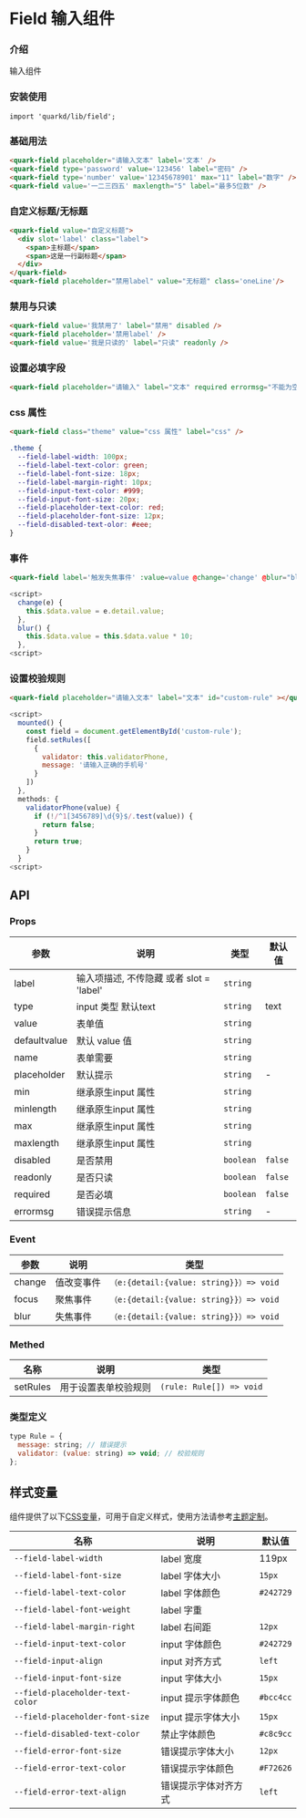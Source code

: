 # Field 输入组件

### 介绍

输入组件

### 安装使用

```tsx
import 'quarkd/lib/field';
```

### 基础用法

```html
<quark-field placeholder="请输入文本" label='文本' />
<quark-field type='password' value='123456' label="密码" />
<quark-field type='number' value='12345678901' max="11" label="数字" />
<quark-field value='一二三四五' maxlength="5" label="最多5位数" />
```
### 自定义标题/无标题
```html
<quark-field value="自定义标题">
  <div slot='label' class="label">
    <span>主标题</span>
    <span>这是一行副标题</span>
  </div>
</quark-field>
<quark-field placeholder="禁用label" value="无标题" class='oneLine'/>
```
### 禁用与只读
```html
<quark-field value='我禁用了' label="禁用" disabled />
<quark-field placeholder='禁用label' />
<quark-field value='我是只读的' label="只读" readonly />
```
### 设置必填字段
```html
<quark-field placeholder="请输入" label="文本" required errormsg="不能为空" />
```
### css 属性
```html
<quark-field class="theme" value="css 属性" label="css" />
```
```css
.theme {
  --field-label-width: 100px;
  --field-label-text-color: green;
  --field-label-font-size: 18px;
  --field-label-margin-right: 10px;
  --field-input-text-color: #999;
  --field-input-font-size: 20px;
  --field-placeholder-text-color: red;
  --field-placeholder-font-size: 12px;
  --field-disabled-text-olor: #eee;
}
```
### 事件
```html
<quark-field label='触发失焦事件' :value=value @change='change' @blur="blur" />
```
```js
<script>
  change(e) {
    this.$data.value = e.detail.value;
  },
  blur() {
    this.$data.value = this.$data.value * 10;
  },
<script>
```
### 设置校验规则
```html
<quark-field placeholder="请输入文本" label="文本" id="custom-rule" ></quark-field>
```
```js
<script>
  mounted() {
    const field = document.getElementById('custom-rule');
    field.setRules([
      {
        validator: this.validatorPhone,
        message: '请输入正确的手机号'
      }
    ])
  },
  methods: {
    validatorPhone(value) {
      if (!/^1[3456789]\d{9}$/.test(value)) {
        return false;
      }
      return true;
    }
  }
<script>
```

## API

### Props

| 参数         | 说明                             | 类型   | 默认值           |
|--------------|----------------------------------|--------|------------------|
|label|输入项描述, 不传隐藏 或者 slot = 'label'|`string` |
| type     |  input 类型 默认text |         `string` | text
| value     |   表单值| `string` |         |
| defaultvalue     |    默认 value 值                          | `string` |   |
| name     |   表单需要  | `string` |        |
|placeholder |默认提示|`string`|-|
|min |继承原生input 属性| `string`||
|minlength |继承原生input 属性|`string`||
|max |继承原生input 属性| `string`||
|maxlength |继承原生input 属性|`string`||
|disabled | 是否禁用|`boolean`|`false`|
|readonly | 是否只读|`boolean`|`false`|
|required | 是否必填|`boolean`|`false`|
|errormsg | 错误提示信息|`string`|-|


### Event
| 参数         | 说明                             | 类型   |
|--------------|----------------------------------|--------|
| change         | 值改变事件                      | `（e:{detail:{value: string}}）=> void`   |
| focus         | 聚焦事件           | `（e:{detail:{value: string}}）=> void`   |
| blur         | 失焦事件                      | `（e:{detail:{value: string}}）=> void`   |

### Methed
| 名称         | 说明                             | 类型   |
|--------------|----------------------------------|--------|
| setRules         | 用于设置表单校验规则 |      `(rule: Rule[]) => void`   |

### 类型定义
```js
type Rule = {
  message: string; // 错误提示
  validator: (value: string) => void; // 校验规则
};
```
## 样式变量
组件提供了以下[CSS变量](https://developer.mozilla.org/zh-CN/docs/Web/CSS/Using_CSS_custom_properties)，可用于自定义样式，使用方法请参考[主题定制](#/theme)。

| 名称      | 说明                                | 默认值           |
|--------------|----------------------------------|------------------|
| `--field-label-width`     |  label 宽度 | 119px
| `--field-label-font-size`    |   label 字体大小                         | `15px`  |
| `--field-label-text-color`    |   label 字体颜色                         | `#242729`  |
|`--field-label-font-weight`    |   label 字重                         |   |
| `--field-label-margin-right` |label 右间距|`12px`|
|`--field-input-text-color` |input 字体颜色|`#242729`|
|`--field-input-align` |input 对齐方式|`left`  |
|`--field-input-font-size` |input 字体大小|`15px`|
|`--field-placeholder-text-color` | input 提示字体颜色|`#bcc4cc`|
|`--field-placeholder-font-size` | input 提示字体大小|`15px`|
|`--field-disabled-text-color` | 禁止字体颜色|`#c8c9cc`|
|`--field-error-font-size` | 错误提示字体大小 | `12px`  |
|`--field-error-text-color` |错误提示字体颜色 |`#F72626`  |
|`--field-error-text-align` |错误提示字体对齐方式 |`left`|
